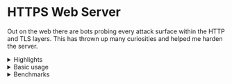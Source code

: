 # HTTPS Web Server

Out on the web there are bots probing every attack surface within the HTTP and TLS layers.
This has thrown up many curiosities and helped me harden the server.

<details>
<summary>Highlights</summary>
  
* Full TLS 1.3 implementation including 0-RTT
* Modern ChaCha20-Poly1305 and AES-GCM ciphers
* Legacy fallbacks including TLS 1.2 fallback and AES-CBC modes
* Homemade elliptic curve group implementations for TLS key-exchange and signatures
* C++20 coroutines for [improving](https://github.com/fwoodruff/https-archive) control flow particularly around bulk file transfer latency
* Buffered and skippable video streaming supported with HTTP range requests
* The server runs at freddiewoodruff.co.uk on a Raspberry Pi 1B.
* Includes `gcc-14` C++23 features and some homemade implementations of C++26 [features](https://en.cppreference.com/w/cpp/header/hazard_pointer).
* HTTP/2 is in the works, with HPACK, HoL-blocking resistant stream-handling and full-duplex presentation layer requirements already implemented
* Homemade task event manager
  - lock-free task executor with a fixed-size threadpool
  - `poll()`-based event reactor
</details>

<details>
<summary>Basic usage</summary>
  
  
Install with
```bash
git clone https://github.com/fwoodruff/HTTPS.git
cd HTTPS
```
then run with Make
```
make -j8 && ./target/codeymccodeface
```
Note, this requires GCC14 or later.

Alternatively use Docker
```bash
docker build -t server .
docker run --init --rm -p 8443:8443 -p 8080:8080 server
```


CA certificates can be renewed with:

```
sudo certbot certonly --key-type=ecdsa --cert-name=freddiewoodruff.co.uk --elliptic-curve=secp256r1 --webroot --force-renewal
```

`config.txt` is for localhost.

`live_config.txt` is my Raspberry Pi server config.

If using `live_config.txt` with docker:
```bash
docker run --init --rm -p 443:8443 -p 80:8080 -v /etc/letsencrypt:/etc/letsencrypt:ro server
```
</details>

<details>
  <summary>Benchmarks</summary>
 
| Client request                                                         | Data-rate | Transfer time |
| ---------------------------------------------------------------------- | --------- | ------------- |
| `scp freddiewoodruff.co.uk:~/doc/HTTPS20/webpages/assets/carina.png .` | 3.0MB/s   | 41s           |
| `wget https://freddiewoodruff.co.uk/assets/carina.png`                 | 702KB/s   | 3m 3s         |
</details>
